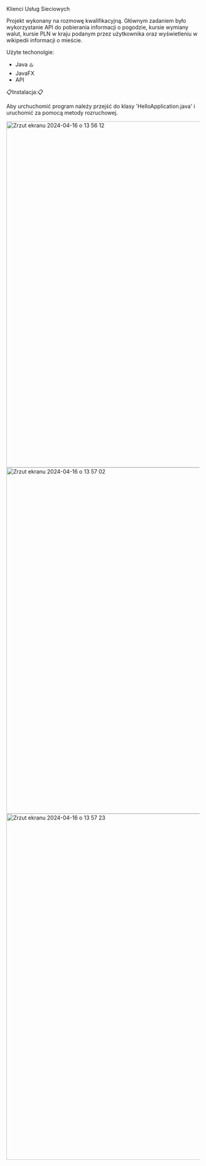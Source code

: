 Klienci Usług Sieciowych

Projekt wykonany na rozmowę kwalifikacyjną. Głównym zadaniem było wykorzystanie API do pobierania informacji o pogodzie, kursie wymiany walut, kursie PLN w kraju podanym przez użytkownika oraz wyświetleniu w wikipedii informacji o mieście.

Użyte techonolgie:
 - Java ♨️
 - JavaFX
 - API

📋Instalacja:📋

Aby urchuchomić program należy przejść do klasy 'HelloApplication.java' i uruchomić za pomocą metody rozruchowej.

<img width="903" alt="Zrzut ekranu 2024-04-16 o 13 56 12" src="https://github.com/YouStee22/KlienciUslugSieciowych/assets/121635787/510c77cf-f5f3-452a-8023-273ecbdd549e">
<img width="903" alt="Zrzut ekranu 2024-04-16 o 13 57 02" src="https://github.com/YouStee22/KlienciUslugSieciowych/assets/121635787/5d81861b-0bf2-4812-aa11-a989e018f0cd">
<img width="903" alt="Zrzut ekranu 2024-04-16 o 13 57 23" src="https://github.com/YouStee22/KlienciUslugSieciowych/assets/121635787/3f7beaa0-5cd9-4df8-9cb8-75d0f6202b90">
